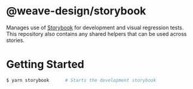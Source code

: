# @weave-design/storybook

Manages use of [Storybook](https://github.com/storybooks/storybook) for development and visual regression tests. This repository also contains any shared helpers that can be used across stories.

# Getting Started

```sh
$ yarn storybook      # Starts the development storybook
```
